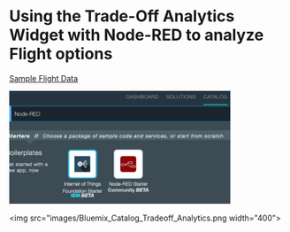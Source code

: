 # Using the Trade-Off Analytics Widget with Node-RED to analyze Flight options

[Sample Flight Data](https://raw.githubusercontent.com/chriwill/interconnect2016/master/flightstradeoffanalytics/data/flightdata.json)

<img src="images/Bluemix_Catalog_Node_RED.png" width="400">

<img src="images/Bluemix_Catalog_Tradeoff_Analytics.png width="400">

